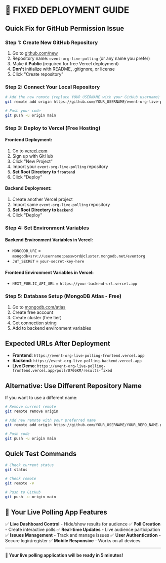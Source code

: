 # 🚀 FIXED DEPLOYMENT GUIDE

## Quick Fix for GitHub Permission Issue

### Step 1: Create New GitHub Repository
1. Go to [github.com/new](https://github.com/new)
2. Repository name: `event-org-live-polling` (or any name you prefer)
3. Make it **Public** (required for free Vercel deployment)
4. **Don't** initialize with README, .gitignore, or license
5. Click "Create repository"

### Step 2: Connect Your Local Repository
```bash
# Add the new remote (replace YOUR_USERNAME with your GitHub username)
git remote add origin https://github.com/YOUR_USERNAME/event-org-live-polling.git

# Push your code
git push -u origin main
```

### Step 3: Deploy to Vercel (Free Hosting)

#### Frontend Deployment:
1. Go to [vercel.com](https://vercel.com)
2. Sign up with GitHub
3. Click "New Project"
4. Import your `event-org-live-polling` repository
5. **Set Root Directory to `frontend`**
6. Click "Deploy"

#### Backend Deployment:
1. Create another Vercel project
2. Import same `event-org-live-polling` repository
3. **Set Root Directory to `backend`**
4. Click "Deploy"

### Step 4: Set Environment Variables

#### Backend Environment Variables in Vercel:
- `MONGODB_URI` = `mongodb+srv://username:password@cluster.mongodb.net/eventorg`
- `JWT_SECRET` = `your-secret-key-here`

#### Frontend Environment Variables in Vercel:
- `NEXT_PUBLIC_API_URL` = `https://your-backend-url.vercel.app`

### Step 5: Database Setup (MongoDB Atlas - Free)
1. Go to [mongodb.com/atlas](https://mongodb.com/atlas)
2. Create free account
3. Create cluster (free tier)
4. Get connection string
5. Add to backend environment variables

## Expected URLs After Deployment

- **Frontend**: `https://event-org-live-polling-frontend.vercel.app`
- **Backend**: `https://event-org-live-polling-backend.vercel.app`
- **Live Demo**: `https://event-org-live-polling-frontend.vercel.app/poll/U706KM/results-fixed`

## Alternative: Use Different Repository Name

If you want to use a different name:
```bash
# Remove current remote
git remote remove origin

# Add new remote with your preferred name
git remote add origin https://github.com/YOUR_USERNAME/YOUR_REPO_NAME.git

# Push code
git push -u origin main
```

## Quick Test Commands

```bash
# Check current status
git status

# Check remote
git remote -v

# Push to GitHub
git push -u origin main
```

## 🎯 Your Live Polling App Features

✅ **Live Dashboard Control** - Hide/show results for audience
✅ **Poll Creation** - Create interactive polls
✅ **Real-time Updates** - Live audience participation
✅ **Issues Management** - Track and manage issues
✅ **User Authentication** - Secure login/register
✅ **Mobile Responsive** - Works on all devices

---

**🚀 Your live polling application will be ready in 5 minutes!**
